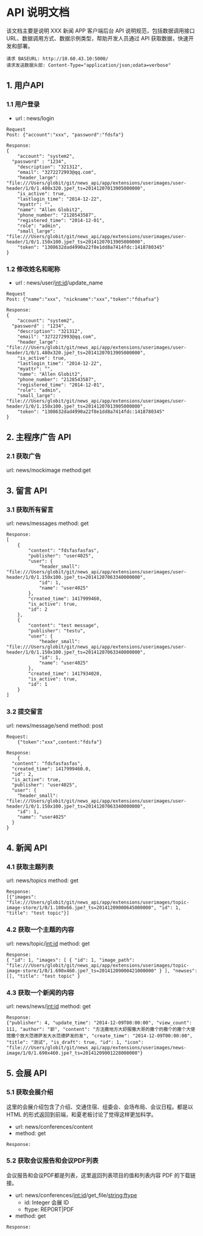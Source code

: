  # API 说明文档

该文档主要是说明 XXX 新闻 APP 客户端后台 API 说明规范，包括数据调用接口 URL、数据调用方式、数据示例类型，帮助开发人员通过 API 获取数据，快速开发和部署。

```
请求 BASEURL: http://10.60.43.10:5000/
请求发送数据头部: Content-Type="application/json;odata=verbose"

```

## 1. 用户API

### 1.1 用户登录

* url : news/login

```
Request
Post: {"account":"xxx", "password":"fdsfa"}
```

```
Response:
{
    "account": "system2",
  "password" : "1234",
    "description": "321312",
    "email": "3272272993@qq.com",
    "header_large": "file:///Users/globit/git/news_api/app/extensions/userimages/user-header/1/0/1.480x320.jpe?_ts=20141207013905000000",
    "is_active": true,
    "lastlogin_time": "2014-12-22",
    "myattr": "",
    "name": "Allen Globit2",
    "phone_number": "2128543587",
    "registered_time": "2014-12-01",
    "role": "admin",
    "small_large": "file:///Users/globit/git/news_api/app/extensions/userimages/user-header/1/0/1.150x100.jpe?_ts=20141207013905000000",
    "token": "1308632dad4990a22f8e1dd8a7414fdc:1418780345"
}
```

### 1.2 修改姓名和昵称

* url : news/user/<int:id>/update_name

```
Request
Post: {"name":"xxx", "nickname":"xxx","token":"fdsafsa"}
```

```
Response:
{
    "account": "system2",
  "password" : "1234",
    "description": "321312",
    "email": "3272272993@qq.com",
    "header_large": "file:///Users/globit/git/news_api/app/extensions/userimages/user-header/1/0/1.480x320.jpe?_ts=20141207013905000000",
    "is_active": true,
    "lastlogin_time": "2014-12-22",
    "myattr": "",
    "name": "Allen Globit2",
    "phone_number": "2128543587",
    "registered_time": "2014-12-01",
    "role": "admin",
    "small_large": "file:///Users/globit/git/news_api/app/extensions/userimages/user-header/1/0/1.150x100.jpe?_ts=20141207013905000000",
    "token": "1308632dad4990a22f8e1dd8a7414fdc:1418780345"
}
```

## 2. 主程序广告 API

### 2.1 获取广告

url: news/mockimage
method:get


## 3. 留言 API

### 3.1 获取所有留言

url: news/messages
method: get

```
Response:
[
    {
        "content": "fdsfasfasfas",
        "publisher": "user4025",
        "user": {
            "header_small": "file:///Users/globit/git/news_api/app/extensions/userimages/user-header/1/0/1.150x100.jpe?_ts=20141207063340000000",
            "id": 1,
            "name": "user4025"
        },
        "created_time": 1417999460,
        "is_active": true,
        "id": 2
    },
    {
        "content": "test message",
        "publisher": "testu",
        "user": {
            "header_small": "file:///Users/globit/git/news_api/app/extensions/userimages/user-header/1/0/1.150x100.jpe?_ts=20141207063340000000",
            "id": 1,
            "name": "user4025"
        },
        "created_time": 1417934020,
        "is_active": true,
        "id": 1
    }
]
```

### 3.2 提交留言
url: news/message/send
method: post

```
Request:
	{"token":"xxx",content:"fdsfa"}

```
```
Response:
	{
  "content": "fdsfasfasfas",
  "created_time": 1417999460.0,
  "id": 2,
  "is_active": true,
  "publisher": "user4025",
  "user": {
    "header_small": "file:///Users/globit/git/news_api/app/extensions/userimages/user-header/1/0/1.150x100.jpe?_ts=20141207063340000000",
    "id": 1,
    "name": "user4025"
  }
}
```

## 4. 新闻 API

### 4.1 获取主题列表

url: news/topics
method: get

```
Response:
[{"images": "file:///Users/globit/git/news_api/app/extensions/userimages/topic-image-store/1/0/1.100x66.jpe?_ts=20141209000645000000", "id": 1, "title": "test topic"}]
```

### 4.2 获取一个主题的内容
url: news/topic/<int:id>
method: get

```
Response:
{ "id": 1, "images": [ { "id": 1, "image_path": "file:///Users/globit/git/news_api/app/extensions/userimages/topic-image-store/1/0/1.690x460.jpe?_ts=20141209000421000000" } ], "newses": [], "title": "test topic" }

```

### 4.3 获取一个新闻的内容

url: news/news/<int:id>
method: get

```
Response:
{"publisher": 4, "update_time": "2014-12-09T00:00:00", "view_count": 111, "author": "郭", "content": "方法撒地方大舒服撒大哥的撒个的撒个的撒个大使馆撒个放大范德萨发大水范德萨发的发", "create_time": "2014-12-09T00:00:00", "title": "测试", "is_draft": true, "id": 1, "icon": "file:///Users/globit/git/news_api/app/extensions/userimages/news-image/1/0/1.690x460.jpe?_ts=20141209001228000000"}
```


## 5. 会展 API

### 5.1 获取会展介绍

这里的会展介绍包含了介绍、交通住宿、组委会、会场布局、会议日程。都是以 HTML 的形式返回到前端，和夏老板讨论了觉得这样更加科学。

* url: news/conferences/content
* method: get

```
Response:

```


### 5.2 获取会议报告和会议PDF列表

会议报告和会议PDF都是列表，这里返回列表项目的值和列表内容 PDF 的下载链接。

* url: news/conferences/<int:id>/get_file/<string:ftype>  
	* id: Integer 会展 ID
	* ftype: REPORT|PDF
* method: get

```
Response:

```

